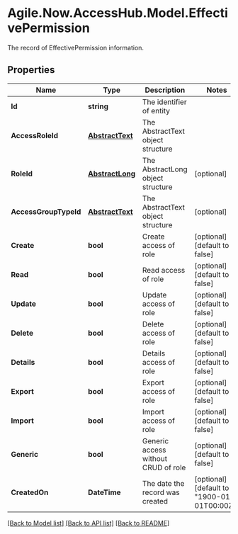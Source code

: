 # Agile.Now.AccessHub.Model.EffectivePermission
The record of EffectivePermission information.

## Properties

Name | Type | Description | Notes
------------ | ------------- | ------------- | -------------
**Id** | **string** | The identifier of entity | 
**AccessRoleId** | [**AbstractText**](AbstractText.md) | The AbstractText object structure | 
**RoleId** | [**AbstractLong**](AbstractLong.md) | The AbstractLong object structure | [optional] 
**AccessGroupTypeId** | [**AbstractText**](AbstractText.md) | The AbstractText object structure | [optional] 
**Create** | **bool** | Create access of role | [optional] [default to false]
**Read** | **bool** | Read access of role | [optional] [default to false]
**Update** | **bool** | Update access of role | [optional] [default to false]
**Delete** | **bool** | Delete access of role | [optional] [default to false]
**Details** | **bool** | Details access of role | [optional] [default to false]
**Export** | **bool** | Export access of role | [optional] [default to false]
**Import** | **bool** | Import access of role | [optional] [default to false]
**Generic** | **bool** | Generic access without CRUD of role | [optional] [default to false]
**CreatedOn** | **DateTime** | The date the record was created | [optional] [default to "1900-01-01T00:00Z"]

[[Back to Model list]](../../README.md#documentation-for-models) [[Back to API list]](../../README.md#documentation-for-api-endpoints) [[Back to README]](../../README.md)

